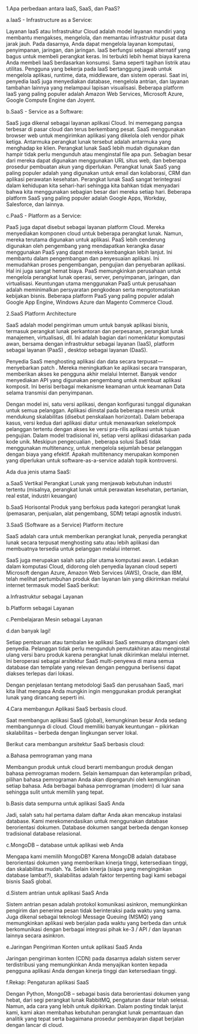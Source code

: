 1.Apa perbedaan antara IaaS, SaaS, dan PaaS?

a.IaaS - Infrastructure as a Service:

Layanan IaaS atau Infrastruktur Cloud adalah model layanan mandiri yang membantu mengakses, mengelola, dan memantau infrastruktur pusat data jarak jauh. Pada dasarnya, Anda dapat mengelola layanan komputasi, penyimpanan, jaringan, dan jaringan. IaaS berfungsi sebagai alternatif yang bagus untuk membeli perangkat keras. Ini terbukti lebih hemat biaya karena Anda membeli IaaS berdasarkan konsumsi. Sama seperti tagihan listrik atau utilitas. Pengguna yang bekerja pada IaaS bertanggung jawab untuk mengelola aplikasi, runtime, data, middleware, dan sistem operasi. Saat ini, penyedia IaaS juga menyediakan database, mengelola antrian, dan layanan tambahan lainnya yang melampaui lapisan visualisasi. Beberapa platform IaaS yang paling populer adalah Amazon Web Services, Microsoft Azure, Google Compute Engine dan Joyent.

b.SaaS - Service as a Software:

SaaS juga dikenal sebagai layanan aplikasi Cloud. Ini memegang pangsa terbesar di pasar cloud dan terus berkembang pesat. SaaS menggunakan browser web untuk mengirimkan aplikasi yang dikelola oleh vendor pihak ketiga. Antarmuka perangkat lunak tersebut adalah antarmuka yang menghadap ke klien. Perangkat lunak SaaS lebih mudah digunakan dan hampir tidak perlu mengunduh atau menginstal file apa pun. Sebagian besar dari mereka dapat digunakan menggunakan URL situs web, dan beberapa prosedur pembuatan akun yang diperlukan. Perangkat lunak SaaS yang paling populer adalah yang digunakan untuk email dan kolaborasi, CRM dan aplikasi perawatan kesehatan. Perangkat lunak SaaS sangat terintegrasi dalam kehidupan kita sehari-hari sehingga kita bahkan tidak menyadari bahwa kita menggunakan sebagian besar dari mereka setiap hari. Beberapa platform SaaS yang paling populer adalah Google Apps, Workday, Salesforce, dan lainnya.

c.PaaS - Platform as a Service:

PaaS juga dapat disebut sebagai layanan platform Cloud. Mereka menyediakan komponen cloud untuk beberapa perangkat lunak. Namun, mereka terutama digunakan untuk aplikasi. PaaS lebih cenderung digunakan oleh pengembang yang mendapatkan kerangka dasar menggunakan PaaS yang dapat mereka kembangkan lebih lanjut. Ini membantu dalam pengembangan dan penyesuaian aplikasi. Ini memudahkan proses pengembangan, pengujian dan penyebaran aplikasi. Hal ini juga sangat hemat biaya. PaaS memungkinkan perusahaan untuk mengelola perangkat lunak operasi, server, penyimpanan, jaringan, dan virtualisasi. Keuntungan utama menggunakan PaaS untuk perusahaan adalah meminimalkan persyaratan pengkodean serta mengotomatiskan kebijakan bisnis. Beberapa platform PaaS yang paling populer adalah Google App Engine, Windows Azure dan Magento Commerce Cloud.



2.SaaS Platform Architecture

SaaS adalah model pengiriman umum untuk banyak aplikasi bisnis, termasuk perangkat lunak perkantoran dan perpesanan, perangkat lunak manajemen, virtualisasi, dll. Ini adalah bagian dari nomenklatur komputasi awan, bersama dengan infrastruktur sebagai layanan (IaaS), platform sebagai layanan (PaaS) , desktop sebagai layanan (DaaS).

Penyedia SaaS menghosting aplikasi dan data secara terpusat — menyebarkan patch . Mereka meningkatkan ke aplikasi secara transparan, memberikan akses ke pengguna akhir melalui Internet. Banyak vendor menyediakan API yang digunakan pengembang untuk membuat aplikasi komposit. Ini berisi berbagai mekanisme keamanan untuk keamanan Data selama transmisi dan penyimpanan.

Dengan model ini, satu versi aplikasi, dengan konfigurasi tunggal digunakan untuk semua pelanggan. Aplikasi diinstal pada beberapa mesin untuk mendukung skalabilitas (disebut penskalaan horizontal). Dalam beberapa kasus, versi kedua dari aplikasi diatur untuk menawarkan sekelompok pelanggan tertentu dengan akses ke versi pra-rilis aplikasi untuk tujuan pengujian. Dalam model tradisional ini, setiap versi aplikasi didasarkan pada kode unik. Meskipun pengecualian , beberapa solusi SaaS tidak menggunakan multitenancy, untuk mengelola sejumlah besar pelanggan dengan biaya yang efektif. Apakah multitenancy merupakan komponen yang diperlukan untuk software-as-a-service adalah topik kontroversi.

Ada dua jenis utama SaaS:

a.SaaS Vertikal
Perangkat Lunak yang menjawab kebutuhan industri tertentu (misalnya, perangkat lunak untuk perawatan kesehatan, pertanian, real estat, industri keuangan)

b.SaaS Horisontal
Produk yang berfokus pada kategori perangkat lunak (pemasaran, penjualan, alat pengembang, SDM) tetapi agnostik industri.



3.SaaS (Software as a Service) Platform itecture

SaaS adalah cara untuk memberikan perangkat lunak, penyedia perangkat lunak secara terpusat menghosting satu atau lebih aplikasi dan membuatnya tersedia untuk pelanggan melalui internet.

SaaS juga merupakan salah satu pilar utama komputasi awan. Ledakan dalam komputasi Cloud, didorong oleh penyedia layanan cloud seperti Microsoft dengan Azure, Amazon Web Services (AWS), Oracle, dan IBM, telah melihat pertumbuhan produk dan layanan lain yang dikirimkan melalui internet termasuk model SaaS berikut:

a.Infrastruktur sebagai Layanan

b.Platform sebagai Layanan

c.Pembelajaran Mesin sebagai Layanan

d.dan banyak lagi!

Setiap pembaruan atau tambalan ke aplikasi SaaS semuanya ditangani oleh penyedia. Pelanggan tidak perlu mengunduh pemutakhiran atau menginstal ulang versi baru produk karena perangkat lunak dikirimkan melalui internet. Ini beroperasi sebagai arsitektur SaaS multi-penyewa di mana semua database dan template yang relevan dengan pengguna berlisensi dapat diakses terlepas dari lokasi.

Dengan penjelasan tentang metodologi SaaS dan perusahaan SaaS, mari kita lihat mengapa Anda mungkin ingin menggunakan produk perangkat lunak yang dirancang seperti ini.



4.Cara membangun Aplikasi SaaS berbasis cloud.

Saat membangun aplikasi SaaS (global), kemungkinan besar Anda sedang membangunnya di cloud. Cloud memiliki banyak keuntungan – pikirkan skalabilitas – berbeda dengan lingkungan server lokal.

Berikut cara membangun arsitektur SaaS berbasis cloud:

a.Bahasa pemrograman yang mana

Membangun produk untuk cloud berarti membangun produk dengan bahasa pemrograman modern.
Selain kemampuan dan keterampilan pribadi, pilihan bahasa pemrograman Anda akan dipengaruhi oleh kemungkinan setiap bahasa. Ada berbagai bahasa pemrograman (modern) di luar sana sehingga sulit untuk memilih yang tepat.

b.Basis data sempurna untuk aplikasi SaaS Anda

Jadi, salah satu hal pertama dalam daftar Anda akan mencakup instalasi database. Kami merekomendasikan untuk menggunakan database berorientasi dokumen. Database dokumen sangat berbeda dengan konsep tradisional database relasional.

c.MongoDB – database untuk aplikasi web Anda

Mengapa kami memilih MongoDB? Karena MongoDB adalah database berorientasi dokumen yang memberikan kinerja tinggi, ketersediaan tinggi, dan skalabilitas mudah. Ya. Selain kinerja (siapa yang menginginkan database lambat?), skalabilitas adalah faktor terpenting bagi kami sebagai bisnis SaaS global.

d.Sistem antrian untuk aplikasi SaaS Anda

Sistem antrian pesan adalah protokol komunikasi asinkron, memungkinkan pengirim dan penerima pesan tidak berinteraksi pada waktu yang sama.
Juga dikenal sebagai teknologi Message Queuing (MSMQ) yang memungkinkan aplikasi web berjalan pada waktu yang berbeda dan untuk berkomunikasi dengan berbagai integrasi pihak ke-3 / API / dan layanan lainnya secara asinkron.

e.Jaringan Pengiriman Konten untuk aplikasi SaaS Anda

Jaringan pengiriman konten (CDN) pada dasarnya adalah sistem server terdistribusi yang memungkinkan Anda menyajikan konten kepada pengguna aplikasi Anda dengan kinerja tinggi dan ketersediaan tinggi.

f.Rekap: Pengaturan aplikasi SaaS

Dengan Python, MongoDB – sebagai basis data berorientasi dokumen yang hebat, dari segi perangkat lunak RabbitMQ, pengaturan dasar telah selesai. Namun, ada cara yang lebih untuk dipikirkan. Dalam posting tindak lanjut kami, kami akan membahas kebutuhan perangkat lunak pemantauan dan analitik yang tepat serta bagaimana prosedur pembayaran dapat berjalan dengan lancar di cloud.
